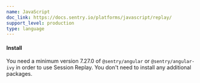 ```yaml
---
name: JavaScript
doc_link: https://docs.sentry.io/platforms/javascript/replay/
support_level: production
type: language
---
```


#### Install

You need a minimum version 7.27.0 of `@sentry/angular` or `@sentry/angular-ivy` in order to use Session Replay. You don't need to install any additional packages.
